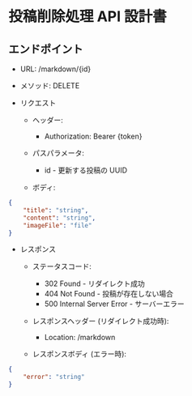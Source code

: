 # 投稿削除処理 API 設計書

## エンドポイント

-   URL: /markdown/{id}
-   メソッド: DELETE

-   リクエスト

    -   ヘッダー:

        -   Authorization: Bearer {token}

    -   パスパラメータ:

        -   id - 更新する投稿の UUID

    -   ボディ:

```json
{
    "title": "string",
    "content": "string",
    "imageFile": "file"
}
```

-   レスポンス

    -   ステータスコード:

        -   302 Found - リダイレクト成功
        -   404 Not Found - 投稿が存在しない場合
        -   500 Internal Server Error - サーバーエラー

    -   レスポンスヘッダー (リダイレクト成功時):

        -   Location: /markdown

    -   レスポンスボディ (エラー時):

```json
{
    "error": "string"
}
```

